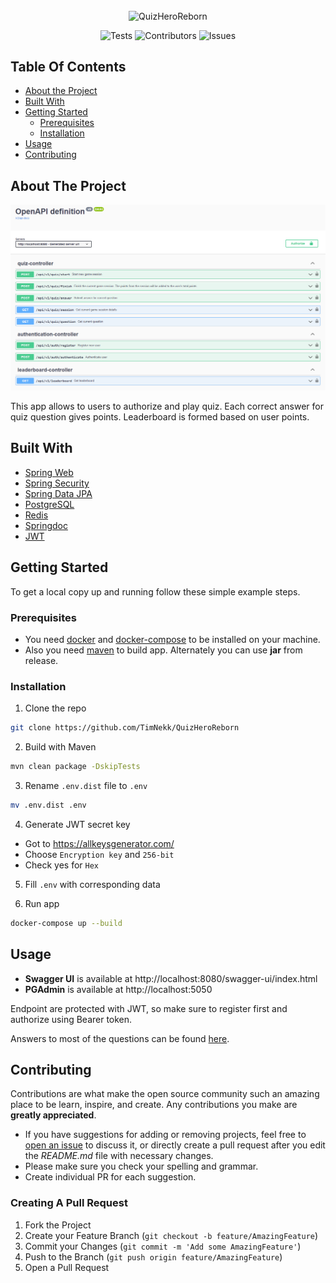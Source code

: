 <br/>
<p align="center">

  <img align="center" src="https://socialify.git.ci/TimNekk/QuizHeroReborn/image?description=1&font=Inter&language=1&name=1&owner=1&pattern=Plus&theme=Light" alt="QuizHeroReborn" width="640" height="320" />

  <p align="center">
    <img src="https://github.com/TimNekk/QuizHeroReborn/actions/workflows/maven.yml/badge.svg" alt="Tests">
    <img src="https://img.shields.io/github/contributors/TimNekk/QuizHeroReborn?color=dark-green" alt="Contributors">
    <img src="https://img.shields.io/github/issues/TimNekk/QuizHeroReborn" alt="Issues">
  </p>

</p>


## Table Of Contents

* [About the Project](#about-the-project)
* [Built With](#built-with)
* [Getting Started](#getting-started)
    * [Prerequisites](#prerequisites)
    * [Installation](#installation)
* [Usage](#usage)
* [Contributing](#contributing)

## About The Project

![Screen Shot](images/screenshot.png)

This app allows to users to authorize and play quiz. Each correct answer for quiz question gives points. Leaderboard is
formed based on user points.

## Built With

* [Spring Web](https://rwinch.github.io/spring-framework/web/webmvc.html)
* [Spring Security](https://docs.spring.io/spring-security/)
* [Spring Data JPA](https://spring.io/projects/spring-data-jpa)
* [PostgreSQL](https://www.postgresql.org/)
* [Redis](https://redis.io/)
* [Springdoc](https://springdoc.org/)
* [JWT](https://jwt.io/)

## Getting Started

To get a local copy up and running follow these simple example steps.

### Prerequisites

- You need [docker](https://docs.docker.com/engine/install/)
  and [docker-compose](https://docs.docker.com/compose/install/) to be installed on your machine.
- Also you need [maven](https://maven.apache.org/install.html) to build app. Alternately you can use **jar** from
  release.

### Installation

1. Clone the repo

```sh
git clone https://github.com/TimNekk/QuizHeroReborn
```

2. Build with Maven

```sh
mvn clean package -DskipTests
```

3. Rename `.env.dist` file to `.env`

```sh
mv .env.dist .env
```

4. Generate JWT secret key

- Got to https://allkeysgenerator.com/
- Choose `Encryption key` and `256-bit`
- Check yes for `Hex`

5. Fill `.env` with corresponding data

6. Run app

```sh
docker-compose up --build
```

## Usage

- **Swagger UI** is available at http://localhost:8080/swagger-ui/index.html
- **PGAdmin** is available at http://localhost:5050

Endpoint are protected with JWT, so make sure to register first and authorize using Bearer token.

Answers to most of the questions can be
found [here](https://jeopardyquestions.com/).

## Contributing

Contributions are what make the open source community such an amazing place to be learn, inspire, and create. Any
contributions you make are **greatly appreciated**.

* If you have suggestions for adding or removing projects, feel free
  to [open an issue](https://github.com/TimNekk/QuizHeroReborn/issues/new) to discuss it, or directly create a pull
  request after you edit the *README.md* file with necessary changes.
* Please make sure you check your spelling and grammar.
* Create individual PR for each suggestion.

### Creating A Pull Request

1. Fork the Project
2. Create your Feature Branch (`git checkout -b feature/AmazingFeature`)
3. Commit your Changes (`git commit -m 'Add some AmazingFeature'`)
4. Push to the Branch (`git push origin feature/AmazingFeature`)
5. Open a Pull Request
